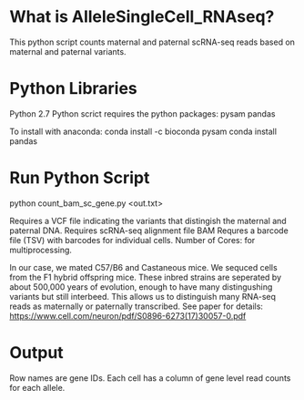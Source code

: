 # What is AlleleSingleCell_RNAseq?
This python script counts maternal and paternal scRNA-seq reads based on maternal and paternal variants.

# Python Libraries
Python 2.7
Python scrict requires the python packages:
pysam
pandas 

To install with anaconda:
conda install -c bioconda pysam
conda install pandas

# Run Python Script
python count_bam_sc_gene.py <BAM File> <VCF> <TSV Barcodes> <out.txt> <Number of Cores>
  
Requires a VCF file indicating the variants that distingish the maternal and paternal DNA.
Requires scRNA-seq alignment file BAM
Requres a barcode file (TSV) with barcodes for individual cells.
Number of Cores: for multiprocessing.   

In our case, we mated C57/B6 and Castaneous mice. We sequced cells from the F1 hybrid offspring mice.
These inbred strains are seperated by about 500,000 years of evolution, enough to have many distingushing variants but still interbeed. 
This allows us to distinguish many RNA-seq reads as maternally or paternally transcribed. See paper for details:
https://www.cell.com/neuron/pdf/S0896-6273(17)30057-0.pdf

# Output
Row names are gene IDs. Each cell has a column of gene level read counts for each allele.
  

